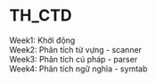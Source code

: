 # TH_CTD
Week1: Khởi động
<br>
Week2: Phân tích từ vựng - scanner
<br>
Week3: Phân tích cú pháp - parser
<br>
Week4: Phân tích ngữ nghĩa - symtab


